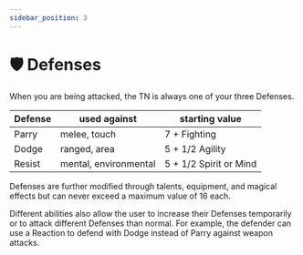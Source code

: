 ```yaml
---
sidebar_position: 3
---
```


# 🛡 Defenses

When you are being attacked, the TN is always one of your three Defenses.

| Defense | used against | starting value |
| --- | --- | --- |
| Parry | melee, touch | 7 + Fighting |
| Dodge | ranged, area | 5 + 1/2 Agility |
| Resist | mental, environmental | 5 + 1/2 Spirit or Mind |

Defenses are further modified through talents, equipment, and magical effects but can never exceed a maximum value of 16 each.

Different abilities also allow the user to increase their Defenses temporarily or to attack different Defenses than normal. For example, the defender can use a Reaction to defend with Dodge instead of Parry against weapon attacks.